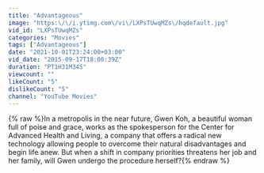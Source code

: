 ```yaml
---
title: "Advantageous"
image: "https:\/\/i.ytimg.com\/vi\/LXPsTUwqMZs\/hqdefault.jpg"
vid_id: "LXPsTUwqMZs"
categories: "Movies"
tags: ["Advantageous"]
date: "2021-10-01T23:24:00+03:00"
vid_date: "2015-09-17T18:00:39Z"
duration: "PT1H31M34S"
viewcount: ""
likeCount: "5"
dislikeCount: "5"
channel: "YouTube Movies"
---
```

{% raw %}In a metropolis in the near future, Gwen Koh, a beautiful woman full of poise and grace, works as the spokesperson for the Center for Advanced Health and Living, a company that offers a radical new technology allowing people to overcome their natural disadvantages and begin life anew. But when a shift in company priorities threatens her job and her family, will Gwen undergo the procedure herself?{% endraw %}
